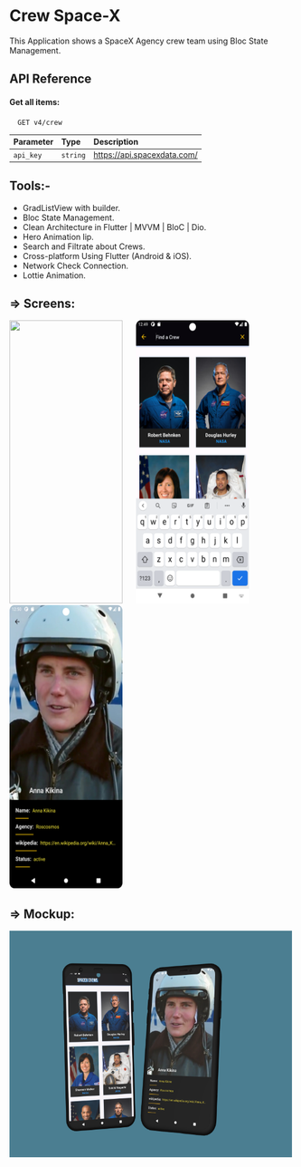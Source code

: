 
# Crew Space-X 

This Application shows a SpaceX Agency crew team using Bloc State Management.


## API Reference

#### Get all items:

```HTTP
  GET v4/crew
```

| Parameter | Type     | Description                 |
|:----------|:---------|:----------------------------|
| `api_key` | `string` | https://api.spacexdata.com/ |





## Tools:- 

- GradListView with builder.
- Bloc State Management.
- Clean Architecture in Flutter | MVVM | BloC | Dio.
- Hero Animation lip.
- Search and Filtrate about Crews.
- Cross-platform Using Flutter (Android & iOS).
- Network Check Connection.
- Lottie Animation.

## => Screens:

  <img src="screenshot_2.png" width="200" height="500">   &nbsp;&nbsp;&nbsp;&nbsp;     <img src="search.png" width="200" height="500">  &nbsp;&nbsp;&nbsp;&nbsp;    <img src="details.png" width="200" height="500">   
 
## => Mockup:

<img src="Capture.PNG" width="500" height="400">
